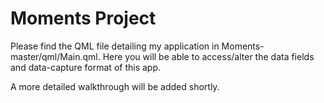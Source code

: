 # Moments Project

Please find the QML file detailing my application in Moments-master/qml/Main.qml. Here you will be able to access/alter the data fields and data-capture format of this app.

A more detailed walkthrough will be added shortly.
